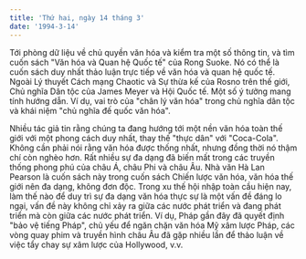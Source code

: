 ```yaml
---
title: 'Thứ hai, ngày 14 tháng 3'
date: '1994-3-14'
---
```


Tới phòng dữ liệu về chủ quyền văn hóa và kiểm tra một số thông tin, và tìm cuốn sách "Văn hóa và Quan hệ Quốc tế" của Rong Suoke. Nó có thể là cuốn sách duy nhất thảo luận trực tiếp về văn hóa và quan hệ quốc tế. Ngoài Lý thuyết Cách mạng Chaotic và Sự thừa kế của Rosno trên thế giới, Chủ nghĩa Dân tộc của James Meyer và Hội Quốc tế. Một số ý tưởng mang tính hướng dẫn. Ví dụ, vai trò của "chân lý văn hóa" trong chủ nghĩa dân tộc và khái niệm "chủ nghĩa đế quốc văn hóa".

Nhiều tác giả tin rằng chúng ta đang hướng tới một nền văn hóa toàn thế giới với một phong cách duy nhất, thay thế "thực dân" với "Coca-Cola". Không cần phải nói rằng văn hóa được thống nhất, nhưng đồng thời nó thậm chí còn nghèo hơn. Rất nhiều sự đa dạng đã biến mất trong các truyền thống phong phú của châu Á, châu Phi và châu Âu. Nhà văn Hà Lan Pearson là cuốn sách này trong cuốn sách Chiến lược văn hóa, văn hóa thế giới nên đa dạng, không đơn độc. Trong xu thế hội nhập toàn cầu hiện nay, làm thế nào để duy trì sự đa dạng văn hóa thực sự là một vấn đề đáng lo ngại, vấn đề này không chỉ xảy ra giữa các nước phát triển và đang phát triển mà còn giữa các nước phát triển. Ví dụ, Pháp gần đây đã quyết định "bảo vệ tiếng Pháp", chủ yếu để ngăn chặn văn hóa Mỹ xâm lược Pháp, các vòng quay phim và truyền hình châu Âu đã gặp nhiều lần để thảo luận về việc tẩy chay sự xâm lược của Hollywood, v.v.

